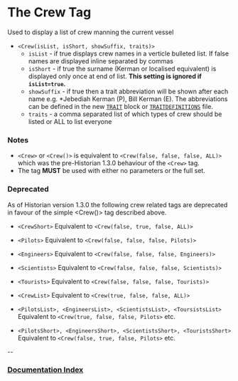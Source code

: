 # The Crew Tag

Used to display a list of crew manning the current vessel

* `<Crew(isList, isShort, showSuffix, traits)>`
    * `isList` - if true displays crew names in a verticle bulleted list. If false names are displayed inline separated by commas
    * `isShort` - if true the surname (Kerman or localised equivalent) is displayed only once at end of list.  __This setting is ignored if `isList=true`.__
    * `showSuffix` - if true then a trait abbreviation will be shown after each name e.g. *Jebediah Kerman (P), Bill Kerman (E). The abbreviations can be defined in the new [`TRAIT`](Traits.md) block or [`TRAITDEFINITIONS`](Traits.md) file.
    * `traits` - a comma separated list of which types of crew should be listed or ALL to list everyone

### Notes
* `<Crew>` or `<Crew()>` is equivalent to `<Crew(false, false, false, ALL)>` which was the pre-Historian 1.3.0 behaviour of the `<Crew>` tag.
* The tag __MUST__ be used with either no parameters or the full set.


### Deprecated

As of Historian version 1.3.0 the following crew related tags are deprecated in favour of the simple <Crew()> tag described above.

* `<CrewShort>` Equivalent to `<Crew(false, true, false, ALL)>`
* `<Pilots>` Equivalent to `<Crew(false, false, false, Pilots)>`
* `<Engineers>` Equivalent to `<Crew(false, false, false, Engineers)>`
* `<Scientists>` Equivalent to `<Crew(false, false, false, Scientists)>`
* `<Tourists>` Equivalent to `<Crew(false, false, false, Tourists)>`
* `<CrewList>` Equivalent to `<Crew(true, false, false, ALL)>`

* `<PilotsList>, <EngineersList>, <ScientistsList>, <ToursistsList>` Equivalent to `<Crew(true, false, false, Pilots>` etc.
* `<PilotsShort>, <EngineersShort>, <ScientistsShort>, <TouristsShort>` Equivalent to `<Crew(false, true, false, Pilots>` etc.


--
### [Documentation Index](../README.md)
